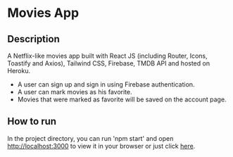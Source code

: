 # Movies App

## Description

A Netflix-like movies app built with React JS (including Router, Icons, Toastify and Axios), Tailwind CSS, Firebase, TMDB API and hosted on Heroku.

- A user can sign up and sign in using Firebase authentication.
- A user can mark movies as his favorite.
- Movies that were marked as favorite will be saved on the account page.

## How to run

In the project directory, you can run 'npm start' and open [http://localhost:3000](http://localhost:3000) to view it in your browser or just click [here](https://movies-mariia-io.herokuapp.com).
